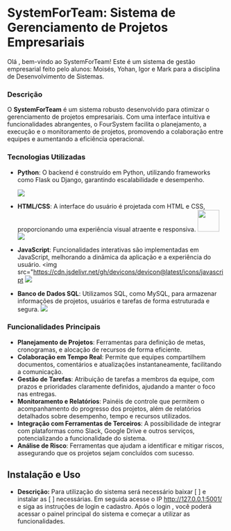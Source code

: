 # SystemForTeam: Sistema de Gerenciamento de Projetos Empresariais
Olá , bem-vindo ao SystemForTeam! Este é um sistema de gestão empresarial feito pelo alunos: Moisés, Yohan, Igor e Mark para a disciplina de Desenvolvimento de Sistemas.
### Descrição

O **SystemForTeam** é um sistema robusto desenvolvido para otimizar o gerenciamento de projetos empresariais. Com uma interface intuitiva e funcionalidades abrangentes, o FourSystem facilita o planejamento, a execução e o monitoramento de projetos, promovendo a colaboração entre equipes e aumentando a eficiência operacional.

### Tecnologias Utilizadas

- **Python**: O backend é construído em Python, utilizando frameworks como Flask ou Django, garantindo escalabilidade e desempenho.
        
    <img src="https://cdn.jsdelivr.net/gh/devicons/devicon@latest/icons/python/python-original.svg" />
          
- **HTML/CSS**: A interface do usuário é projetada com HTML e CSS, proporcionando uma experiência visual atraente e responsiva.
    <img src="https://cdn.jsdelivr.net/gh/devicons/devicon@latest/icons/html5/html5-original.svg" width="50" height="50" />
    <img src="https://cdn.jsdelivr.net/gh/devicons/devicon@latest/icons/css3/css3-original-wordmark.svg" />
- **JavaScript**: Funcionalidades interativas são implementadas em JavaScript, melhorando a dinâmica da aplicação e a experiência do usuário.
    <img src="https://cdn.jsdelivr.net/gh/devicons/devicon@latest/icons/javascript
    <img src="https://cdn.jsdelivr.net/gh/devicons/devicon@latest/icons/javascript/javascript-original.svg" />    
- **Banco de Dados SQL**: Utilizamos SQL, como MySQL, para armazenar informações de projetos, usuários e tarefas de forma estruturada e segura.
    <img src="https://cdn.jsdelivr.net/gh/devicons/devicon@latest/icons/mysql" />

### Funcionalidades Principais

- **Planejamento de Projetos**: Ferramentas para definição de metas, cronogramas, e alocação de recursos de forma eficiente.
- **Colaboração em Tempo Real**: Permite que equipes compartilhem documentos, comentários e atualizações instantaneamente, facilitando a comunicação.
- **Gestão de Tarefas**: Atribuição de tarefas a membros da equipe, com prazos e prioridades claramente definidos, ajudando a manter o foco nas entregas.
- **Monitoramento e Relatórios**: Painéis de controle que permitem o acompanhamento do progresso dos projetos, além de relatórios detalhados sobre desempenho, tempo e recursos utilizados.
- **Integração com Ferramentas de Terceiros**: A possibilidade de integrar com plataformas como Slack, Google Drive e outros serviços, potencializando a funcionalidade do sistema.
- **Análise de Risco**: Ferramentas que ajudam a identificar e mitigar riscos, assegurando que os projetos sejam concluídos com sucesso.


## Instalação e Uso
- **Descrição:**
Para utilização do sistema será necessário baixar [         ] e instalar as [         ] necessárias. Em seguida acesse o IP http://127.0.0.1:5001/ e siga as instruções de login e cadastro. Após o login , você poderá acessar o painel principal do sistema e começar a utilizar as funcionalidades.
